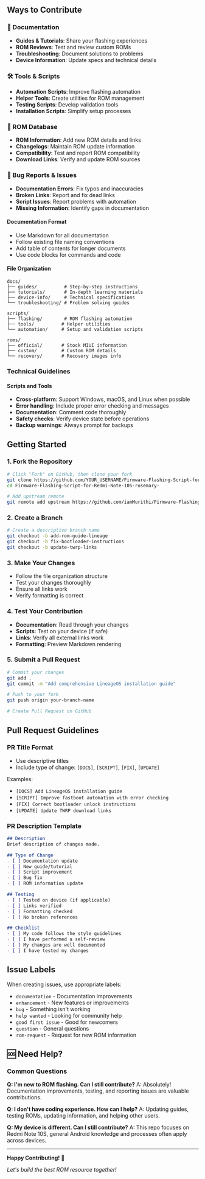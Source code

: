 ## Ways to Contribute

### 📝 Documentation
- **Guides & Tutorials**: Share your flashing experiences
- **ROM Reviews**: Test and review custom ROMs
- **Troubleshooting**: Document solutions to problems
- **Device Information**: Update specs and technical details

### 🛠️ Tools & Scripts
- **Automation Scripts**: Improve flashing automation
- **Helper Tools**: Create utilities for ROM management
- **Testing Scripts**: Develop validation tools
- **Installation Scripts**: Simplify setup processes

### 💾 ROM Database
- **ROM Information**: Add new ROM details and links
- **Changelogs**: Maintain ROM update information
- **Compatibility**: Test and report ROM compatibility
- **Download Links**: Verify and update ROM sources

### 🐛 Bug Reports & Issues
- **Documentation Errors**: Fix typos and inaccuracies
- **Broken Links**: Report and fix dead links
- **Script Issues**: Report problems with automation
- **Missing Information**: Identify gaps in documentation


#### Documentation Format
- Use Markdown for all documentation
- Follow existing file naming conventions
- Add table of contents for longer documents
- Use code blocks for commands and code

#### File Organization
```
docs/
├── guides/          # Step-by-step instructions
├── tutorials/       # In-depth learning materials
├── device-info/     # Technical specifications
└── troubleshooting/ # Problem solving guides

scripts/
├── flashing/        # ROM flashing automation
├── tools/          # Helper utilities
└── automation/     # Setup and validation scripts

roms/
├── official/       # Stock MIUI information
├── custom/         # Custom ROM details
└── recovery/       # Recovery images info
```

### Technical Guidelines

#### Scripts and Tools
- **Cross-platform**: Support Windows, macOS, and Linux when possible
- **Error handling**: Include proper error checking and messages
- **Documentation**: Comment code thoroughly
- **Safety checks**: Verify device state before operations
- **Backup warnings**: Always prompt for backups

## Getting Started

### 1. Fork the Repository
```bash
# Click "Fork" on GitHub, then clone your fork
git clone https://github.com/YOUR_USERNAME/Firmware-Flashing-Script-for-Redmi-Note-10S-rosemary-.git
cd Firmware-Flashing-Script-for-Redmi-Note-10S-rosemary-

# Add upstream remote
git remote add upstream https://github.com/iamMurithi/Firmware-Flashing-Script-for-Redmi-Note-10S-rosemary-.git
```

### 2. Create a Branch
```bash
# Create a descriptive branch name
git checkout -b add-rom-guide-lineage
git checkout -b fix-bootloader-instructions
git checkout -b update-twrp-links
```

### 3. Make Your Changes
- Follow the file organization structure
- Test your changes thoroughly
- Ensure all links work
- Verify formatting is correct

### 4. Test Your Contribution
- **Documentation**: Read through your changes
- **Scripts**: Test on your device (if safe)
- **Links**: Verify all external links work
- **Formatting**: Preview Markdown rendering

### 5. Submit a Pull Request
```bash
# Commit your changes
git add .
git commit -m "Add comprehensive LineageOS installation guide"

# Push to your fork
git push origin your-branch-name

# Create Pull Request on GitHub
```

## Pull Request Guidelines

### PR Title Format
- Use descriptive titles
- Include type of change: `[DOCS]`, `[SCRIPT]`, `[FIX]`, `[UPDATE]`

Examples:
- `[DOCS] Add LineageOS installation guide`
- `[SCRIPT] Improve fastboot automation with error checking`
- `[FIX] Correct bootloader unlock instructions`
- `[UPDATE] Update TWRP download links`

### PR Description Template
```markdown
## Description
Brief description of changes made.

## Type of Change
- [ ] Documentation update
- [ ] New guide/tutorial
- [ ] Script improvement
- [ ] Bug fix
- [ ] ROM information update

## Testing
- [ ] Tested on device (if applicable)
- [ ] Links verified
- [ ] Formatting checked
- [ ] No broken references

## Checklist
- [ ] My code follows the style guidelines
- [ ] I have performed a self-review
- [ ] My changes are well documented
- [ ] I have tested my changes
```

## Issue Labels

When creating issues, use appropriate labels:

- `documentation` - Documentation improvements
- `enhancement` - New features or improvements
- `bug` - Something isn't working
- `help wanted` - Looking for community help
- `good first issue` - Good for newcomers
- `question` - General questions
- `rom-request` - Request for new ROM information

## 🆘 Need Help?

### Common Questions

**Q: I'm new to ROM flashing. Can I still contribute?**
A: Absolutely! Documentation improvements, testing, and reporting issues are valuable contributions.

**Q: I don't have coding experience. How can I help?**
A: Updating guides, testing ROMs, updating information, and helping other users.

**Q: My device is different. Can I still contribute?**
A: This repo focuses on Redmi Note 10S, general Android knowledge and processes often apply across devices.

---

**Happy Contributing! 🚀**

*Let's build the best ROM resource together!*
